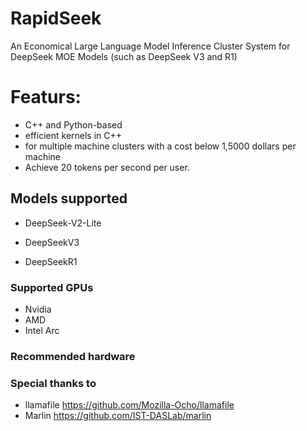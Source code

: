 # RapidSeek
An Economical Large Language Model Inference Cluster System for DeepSeek MOE Models (such as DeepSeek V3 and R1)


# Featurs:

- C++ and Python-based 
- efficient kernels in C++ 
- for multiple machine clusters with a cost below 1,5000 dollars per machine
- Achieve 20 tokens per second per user.

## Models supported
* DeepSeek-V2-Lite 

* DeepSeekV3

* DeepSeekR1

### Supported  GPUs
- Nvidia
- AMD
- Intel Arc
  
### Recommended hardware


### Special thanks to 

- llamafile https://github.com/Mozilla-Ocho/llamafile
- Marlin  https://github.com/IST-DASLab/marlin
